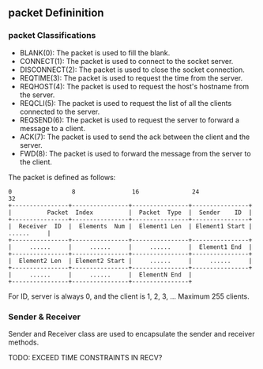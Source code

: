 ## packet Defininition

### packet Classifications

- BLANK(0): The packet is used to fill the blank.
- CONNECT(1): The packet is used to connect to the socket server.
- DISCONNECT(2): The packet is used to close the socket connection.
- REQTIME(3): The packet is used to request the time from the server.
- REQHOST(4): The packet is used to request the host's hostname from the server.
- REQCLI(5): The packet is used to request the list of all the clients connected to the server.
- REQSEND(6): The packet is used to request the server to forward a message to a client.
- ACK(7): The packet is used to send the ack between the client and the server.
- FWD(8): The packet is used to forward the message from the server to the client.

The packet is defined as follows:

``` text
0                 8                16               24               32
+----------------+----------------+----------------+----------------+
|          Packet  Index          |  Packet  Type  |  Sender    ID  |
+----------------+----------------+----------------+----------------+
|  Receiver  ID  |  Elements  Num |  Element1 Len  | Element1 Start |     ......     |
+----------------+----------------+----------------+----------------+
|     ......     |     ......     |     ......     |  Element1 End  |
+----------------+----------------+----------------+----------------+
|  Element2 Len  | Element2 Start |     ......     |     ......     |
+----------------+----------------+----------------+----------------+
|     ......     |     ......     |  ElementN End  |
+----------------+----------------+----------------+
```

For ID, server is always 0, and the client is 1, 2, 3, ... Maximum 255 clients.

### Sender & Receiver

Sender and Receiver class are used to encapsulate the sender and receiver methods.

TODO: EXCEED TIME CONSTRAINTS IN RECV?